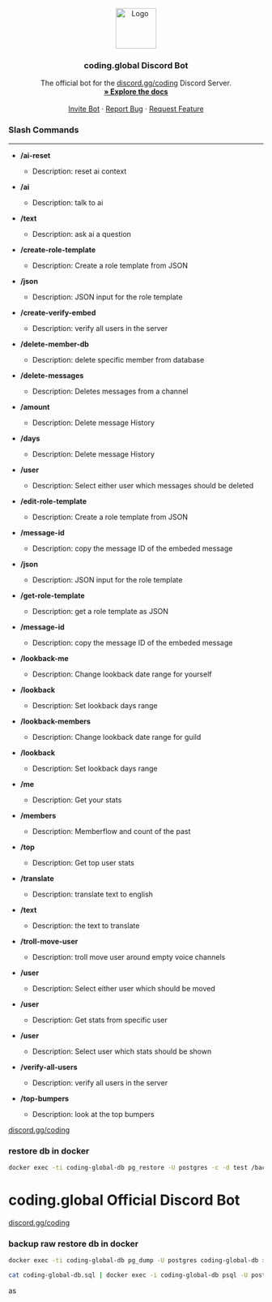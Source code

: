 <p align="center">
  <a href="https://github.com/don-cryptus/coding.global-bot">
    <img src="https://raw.githubusercontent.com/don-cryptus/coding.global-web/master/public/images/logo_512.gif" alt="Logo" width="80" height="80">
  </a>

  <h3 align="center">coding.global Discord Bot</h3>

  <p align="center">
    The official bot for the <a href="https://discord.gg/coding">discord.gg/coding</a> Discord Server.
    <br />
    <a href="#about-the-bot"><strong>» Explore the docs</strong></a>
    <br />
    <br />
    <a href="YOUR_BOT_INVITE_LINK">Invite Bot</a>
    ·
    <a href="https://github.com/don-cryptus/coding.global-bot/issues">Report Bug</a>
    ·
    <a href="https://github.com/don-cryptus/coding.global-bot/issues">Request Feature</a>
  </p>
</p>

### Slash Commands

---

- **/ai-reset** 
  - Description: reset ai context

- **/ai** 
  - Description: talk to ai

- **/text** 
  - Description: ask ai a question

- **/create-role-template** 
  - Description: Create a role template from JSON

- **/json** 
  - Description: JSON input for the role template

- **/create-verify-embed** 
  - Description: verify all users in the server

- **/delete-member-db** 
  - Description: delete specific member from database

- **/delete-messages** 
  - Description: Deletes messages from a channel

- **/amount** 
  - Description: Delete message History

- **/days** 
  - Description: Delete message History

- **/user** 
  - Description: Select either user which messages should be deleted

- **/edit-role-template** 
  - Description: Create a role template from JSON

- **/message-id** 
  - Description: copy the message ID of the embeded message

- **/json** 
  - Description: JSON input for the role template

- **/get-role-template** 
  - Description: get a role template as JSON

- **/message-id** 
  - Description: copy the message ID of the embeded message

- **/lookback-me** 
  - Description: Change lookback date range for yourself

- **/lookback** 
  - Description: Set lookback days range

- **/lookback-members** 
  - Description: Change lookback date range for guild

- **/lookback** 
  - Description: Set lookback days range

- **/me** 
  - Description: Get your stats

- **/members** 
  - Description: Memberflow and count of the past

- **/top** 
  - Description: Get top user stats

- **/translate** 
  - Description: translate text to english

- **/text** 
  - Description: the text to translate

- **/troll-move-user** 
  - Description: troll move user around empty voice channels

- **/user** 
  - Description: Select either user which should be moved

- **/user** 
  - Description: Get stats from specific user

- **/user** 
  - Description: Select user which stats should be shown

- **/verify-all-users** 
  - Description: verify all users in the server

- **/top-bumpers** 
  - Description: look at the top bumpers



<a href="https://discord.gg/coding">
 discord.gg/coding
</a>

### restore db in docker

```sh
docker exec -ti coding-global-db pg_restore -U postgres -c -d test /backups/daily/coding-global-db-latest.sql.gz
```

# coding.global Official Discord Bot
<a href="https://discord.gg/coding">
 discord.gg/coding
</a>


### backup raw restore db in docker

```sh
docker exec -ti coding-global-db pg_dump -U postgres coding-global-db > coding-global-db.sql

cat coding-global-db.sql | docker exec -i coding-global-db psql -U postgres -d coding-global-db
```
as
